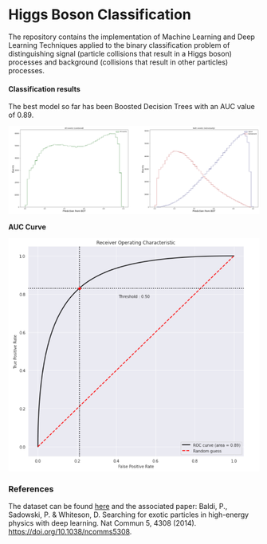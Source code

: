 # Higgs Boson Classification

The repository contains the implementation of Machine Learning and Deep Learning Techniques applied to the binary classification problem of distinguishing signal (particle collisions that result in a Higgs boson) processes and background (collisions that result in other particles) processes.

#### Classification results

The best model so far has been Boosted Decision Trees with an AUC value of 0.89.

![plot](images/classification_plot_best.png)

**AUC Curve**

![AUC_best](images/better_all_ROC.png)


### References
The dataset can be found [here](http://archive.ics.uci.edu/ml/datasets/HIGGS) and the associated paper: Baldi, P., Sadowski, P. & Whiteson, D. Searching for exotic particles in high-energy physics with deep learning. Nat Commun 5, 4308 (2014). https://doi.org/10.1038/ncomms5308.
